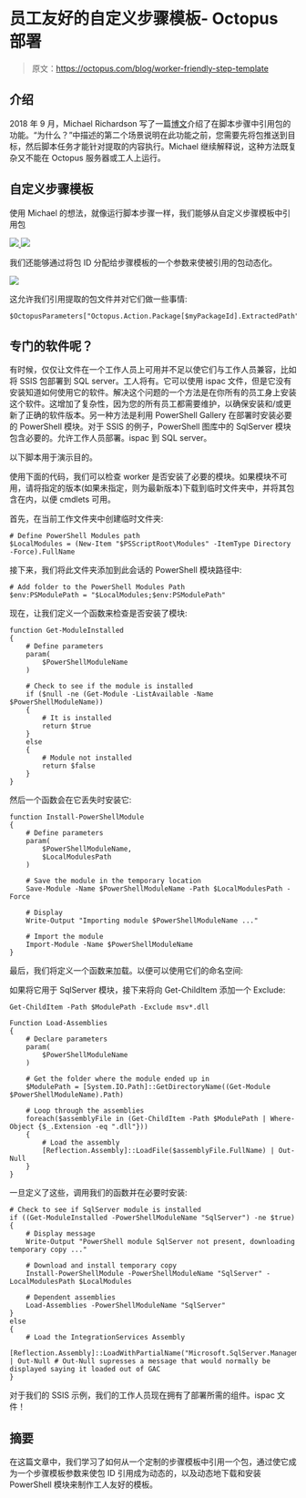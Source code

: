 # 员工友好的自定义步骤模板- Octopus 部署

> 原文：<https://octopus.com/blog/worker-friendly-step-template>

## 介绍

2018 年 9 月，Michael Richardson 写了一篇[博文](https://octopus.com/blog/script-step-packages)介绍了在脚本步骤中引用包的功能。“为什么？”中描述的第二个场景说明在此功能之前，您需要先将包推送到目标，然后脚本任务才能针对提取的内容执行。Michael 继续解释说，这种方法既复杂又不能在 Octopus 服务器或工人上运行。

## 自定义步骤模板

使用 Michael 的想法，就像运行脚本步骤一样，我们能够从自定义步骤模板中引用包

[![](img/a8ebdcc2cc8e7287fef64863f433751d.png) ](#) [ ![](img/5ec7e5bd5fc04f2a0d1510d913883bbd.png)](#)

我们还能够通过将包 ID 分配给步骤模板的一个参数来使被引用的包动态化。

[![](img/33329dce5b1180a339b2b8a226eaa258.png)](#)

这允许我们引用提取的包文件并对它们做一些事情:

```
$OctopusParameters["Octopus.Action.Package[$myPackageId].ExtractedPath"] 
```

## 专门的软件呢？

有时候，仅仅让文件在一个工作人员上可用并不足以使它们与工作人员兼容，比如将 SSIS 包部署到 SQL server。工人将有。它可以使用 ispac 文件，但是它没有安装知道如何使用它的软件。解决这个问题的一个方法是在你所有的员工身上安装这个软件。这增加了复杂性，因为您的所有员工都需要维护，以确保安装和/或更新了正确的软件版本。另一种方法是利用 PowerShell Gallery 在部署时安装必要的 PowerShell 模块。对于 SSIS 的例子，PowerShell 图库中的 SqlServer 模块包含必要的。允许工作人员部署。ispac 到 SQL server。

以下脚本用于演示目的。

使用下面的代码，我们可以检查 worker 是否安装了必要的模块。如果模块不可用，请将指定的版本(如果未指定，则为最新版本)下载到临时文件夹中，并将其包含在内，以便 cmdlets 可用。

首先，在当前工作文件夹中创建临时文件夹:

```
# Define PowerShell Modules path
$LocalModules = (New-Item "$PSScriptRoot\Modules" -ItemType Directory -Force).FullName 
```

接下来，我们将此文件夹添加到此会话的 PowerShell 模块路径中:

```
# Add folder to the PowerShell Modules Path
$env:PSModulePath = "$LocalModules;$env:PSModulePath" 
```

现在，让我们定义一个函数来检查是否安装了模块:

```
function Get-ModuleInstalled
{
    # Define parameters
    param(
        $PowerShellModuleName
    )

    # Check to see if the module is installed
    if ($null -ne (Get-Module -ListAvailable -Name $PowerShellModuleName))
    {
        # It is installed
        return $true
    }
    else
    {
        # Module not installed
        return $false
    }
} 
```

然后一个函数会在它丢失时安装它:

```
function Install-PowerShellModule
{
    # Define parameters
    param(
        $PowerShellModuleName,
        $LocalModulesPath
    )

    # Save the module in the temporary location
    Save-Module -Name $PowerShellModuleName -Path $LocalModulesPath -Force

    # Display
    Write-Output "Importing module $PowerShellModuleName ..."

    # Import the module
    Import-Module -Name $PowerShellModuleName
} 
```

最后，我们将定义一个函数来加载。以便可以使用它们的命名空间:

如果将它用于 SqlServer 模块，接下来将向 Get-ChildItem 添加一个 Exclude:

`Get-ChildItem -Path $ModulePath -Exclude msv*.dll`

```
Function Load-Assemblies
{
    # Declare parameters
    param(
        $PowerShellModuleName
    )

    # Get the folder where the module ended up in
    $ModulePath = [System.IO.Path]::GetDirectoryName((Get-Module $PowerShellModuleName).Path)

    # Loop through the assemblies
    foreach($assemblyFile in (Get-ChildItem -Path $ModulePath | Where-Object {$_.Extension -eq ".dll"}))
    {
        # Load the assembly
        [Reflection.Assembly]::LoadFile($assemblyFile.FullName) | Out-Null
    }    
} 
```

一旦定义了这些，调用我们的函数并在必要时安装:

```
# Check to see if SqlServer module is installed
if ((Get-ModuleInstalled -PowerShellModuleName "SqlServer") -ne $true)
{
    # Display message
    Write-Output "PowerShell module SqlServer not present, downloading temporary copy ..."

    # Download and install temporary copy
    Install-PowerShellModule -PowerShellModuleName "SqlServer" -LocalModulesPath $LocalModules

    # Dependent assemblies
    Load-Assemblies -PowerShellModuleName "SqlServer"
}
else
{
    # Load the IntegrationServices Assembly
    [Reflection.Assembly]::LoadWithPartialName("Microsoft.SqlServer.Management.IntegrationServices") | Out-Null # Out-Null supresses a message that would normally be displayed saying it loaded out of GAC
} 
```

对于我们的 SSIS 示例，我们的工作人员现在拥有了部署所需的组件。ispac 文件！

## 摘要

在这篇文章中，我们学习了如何从一个定制的步骤模板中引用一个包，通过使它成为一个步骤模板参数来使包 ID 引用成为动态的，以及动态地下载和安装 PowerShell 模块来制作工人友好的模板。